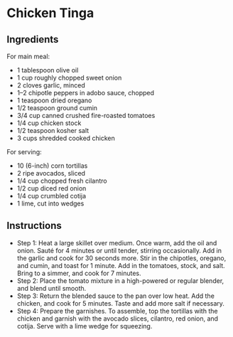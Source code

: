 # Chicken Tinga

## Ingredients

For main meal:
- 1 tablespoon olive oil
- 1 cup roughly chopped sweet onion
- 2 cloves garlic, minced
- 1–2 chipotle peppers in adobo sauce, chopped
- 1 teaspoon dried oregano
- 1/2 teaspoon ground cumin
- 3/4 cup canned crushed fire-roasted tomatoes
- 1/4 cup chicken stock
- 1/2 teaspoon kosher salt
- 3 cups shredded cooked chicken

For serving:
- 10 (6-inch) corn tortillas
- 2 ripe avocados, sliced
- 1/4 cup chopped fresh cilantro
- 1/2 cup diced red onion
- 1/4 cup crumbled cotija
- 1 lime, cut into wedges

## Instructions

- Step 1: Heat a large skillet over medium. Once warm, add the oil and onion.
  Sauté for 4 minutes or until tender, stirring occasionally. Add in
  the garlic and cook for 30 seconds more. Stir in the chipotles,
  oregano, and cumin, and toast for 1 minute. Add in the tomatoes,
  stock, and salt. Bring to a simmer, and cook for 7 minutes.
- Step 2: Place the tomato mixture in a high-powered or regular blender,
  and blend until smooth.
- Step 3: Return the blended sauce to the pan over low heat. Add the chicken,
  and cook for 5 minutes. Taste and add more salt if necessary.
- Step 4: Prepare the garnishes. To assemble, top the tortillas with the
  chicken and garnish with the avocado slices, cilantro, red onion, and cotija.
  Serve with a lime wedge for squeezing.
